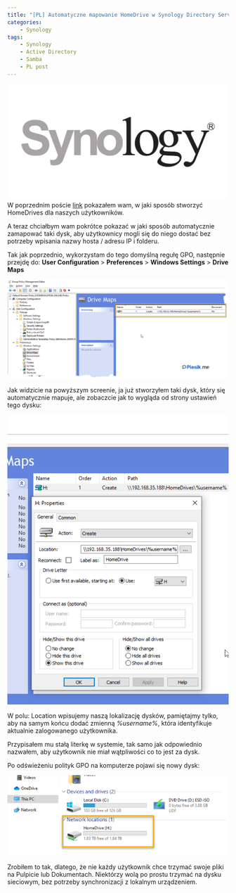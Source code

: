 ```yaml
---
title: "[PL] Automatyczne mapowanie HomeDrive w Synology Directory Services"
categories:
    - Synology
tags:
    - Synology
    - Active Directory
    - Samba
    - PL post
---
```

!["[PL] Automatyczne mapowanie HomeDrive w Synology Directory Services"](/assets/images/top_images/SynologyTOP.jpg)W poprzednim poście [link](https://www.piesik.me/2019/09/29/Synology-AD-HomeDrives/#) pokazałem wam, w jaki sposób stworzyć HomeDrives dla naszych użytkowników.

A teraz chciałbym wam pokrótce pokazać w jaki sposób automatycznie zamapować taki dysk, aby użytkownicy mogli się do niego dostać bez potrzeby wpisania nazwy hosta / adresu IP i folderu.

Tak jak poprzednio, wykorzystam do tego domyślną regułę GPO, następnie przejdę do: **User Configuration** > **Preferences** > **Windows Settings** > **Drive Maps**

!["[PL] Automatyczne mapowanie HomeDrive w Synology Directory Services"](/assets/images/posts/Automatyczne-Mapowanie-HomeDrive-Synology-DS/01.png)

Jak widzicie na powyższym screenie, ja już stworzyłem taki dysk, który się automatycznie mapuje, ale zobaczcie jak to wygląda od strony ustawień tego dysku:

!["[PL] Automatyczne mapowanie HomeDrive w Synology Directory Services"](/assets/images/posts/Automatyczne-Mapowanie-HomeDrive-Synology-DS/02.png)

W polu: Location wpisujemy naszą lokalizację dysków, pamiętajmy tylko, aby na samym końcu dodać zmienną *%username%*, która identyfikuje aktualnie zalogowanego użytkownika. 

Przypisałem mu stałą literkę w systemie, tak samo jak odpowiednio nazwałem, aby użytkownik nie miał wątpliwości co to jest za dysk.

Po odświeżeniu polityk GPO na komputerze pojawi się nowy dysk:

!["[PL] Automatyczne mapowanie HomeDrive w Synology Directory Services"](/assets/images/posts/Automatyczne-Mapowanie-HomeDrive-Synology-DS/03.png)

Zrobiłem to tak, dlatego, że nie każdy użytkownik chce trzymać swoje pliki na Pulpicie lub Dokumentach. Niektórzy wolą po prostu trzymać na dysku sieciowym, bez potrzeby synchronizacji z lokalnym urządzeniem.

